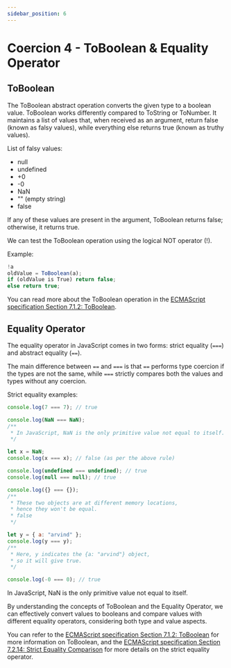 ```yaml
---
sidebar_position: 6
---
```


# Coercion 4 - ToBoolean & Equality Operator

## ToBoolean

The ToBoolean abstract operation converts the given type to a boolean value. ToBoolean works differently compared to ToString or ToNumber. It maintains a list of values that, when received as an argument, return false (known as falsy values), while everything else returns true (known as truthy values).

List of falsy values:

- null
- undefined
- +0
- -0
- NaN
- "" (empty string)
- false

If any of these values are present in the argument, ToBoolean returns false; otherwise, it returns true.

We can test the ToBoolean operation using the logical NOT operator (!).

Example:

```javascript
!a
oldValue = ToBoolean(a);
if (oldValue is True) return false;
else return true;
```

You can read more about the ToBoolean operation in the [ECMAScript specification Section 7.1.2: ToBoolean](https://262.ecma-international.org/13.0/#sec-toboolean).

## Equality Operator

The equality operator in JavaScript comes in two forms: strict equality (`===`) and abstract equality (`==`).

The main difference between `==` and `===` is that `==` performs type coercion if the types are not the same, while `===` strictly compares both the values and types without any coercion.

Strict equality examples:

```javascript
console.log(7 === 7); // true

console.log(NaN === NaN);
/**
 * In JavaScript, NaN is the only primitive value not equal to itself.
 */

let x = NaN;
console.log(x === x); // false (as per the above rule)

console.log(undefined === undefined); // true
console.log(null === null); // true

console.log({} === {});
/**
 * These two objects are at different memory locations,
 * hence they won't be equal.
 * false
 */

let y = { a: "arvind" };
console.log(y === y);
/**
 * Here, y indicates the {a: "arvind"} object,
 * so it will give true.
 */

console.log(-0 === 0); // true
```

In JavaScript, NaN is the only primitive value not equal to itself.

By understanding the concepts of ToBoolean and the Equality Operator, we can effectively convert values to booleans and compare values with different equality operators, considering both type and value aspects.

You can refer to the [ECMAScript specification Section 7.1.2: ToBoolean](https://262.ecma-international.org/13.0/#sec-toboolean) for more information on ToBoolean, and the [ECMAScript specification Section 7.2.14: Strict Equality Comparison](https://262.ecma-international.org/13.0/#sec-isstrictlyequal) for more details on the strict equality operator.
